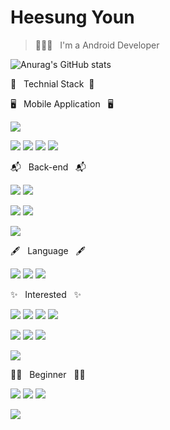 # Heesung Youn

> 🙋🏻‍♂️ &nbsp; I'm a Android Developer

![Anurag's GitHub stats](https://github-readme-stats.vercel.app/api?username=heesung6701&show_icons=true&theme=radical)

📗 &nbsp; Technial Stack &nbsp;📘

🖥 &nbsp; Mobile Application &nbsp; 🖥 

<img src="https://img.shields.io/badge/Android-3DDC84?style=flat-square&logo=Android&logoColor=white"/> 

<img src="https://img.shields.io/static/v1?label=&message=MVVM&color=orange"/> <img src="https://img.shields.io/static/v1?label=&message=Data+binding&color=green"/> <img src="https://img.shields.io/static/v1?label=&message=Custom+view&color=blue"/>  <img src="https://img.shields.io/badge/Junit-25A162?style=flat-square&logo=Junit5&logoColor=white"/> 

📬 &nbsp; Back-end &nbsp; 📬

<img src="https://img.shields.io/badge/NodeJs-339933?style=flat-square&logo=Node&logoColor=white"/> <img src="https://img.shields.io/badge/Spring-6DB33F?style=flat-square&logo=Spring&logoColor=white"/> 

<img src="https://img.shields.io/badge/Jenkins-D24939?style=flat-square&logo=Jenkins&logoColor=white"/> <img src="https://img.shields.io/badge/Swagger-85EA2D?style=flat-square&logo=Swagger&logoColor=white&textColor=white"/>

<img src="https://img.shields.io/badge/Mocha-8D6748?style=flat-square&logo=Mocha&logoColor=white"/>  


🖋 &nbsp; Language &nbsp; 🖋

<img src="https://img.shields.io/badge/Java-007396?style=flat-square&logo=Java&logoColor=white"/> <img src="https://img.shields.io/badge/Kotlin-0095D5?style=flat-square&logo=Kotlin&logoColor=white"/> <img src="https://img.shields.io/badge/JavaScript-F7DF1E?style=flat-square&logo=JavaScript&logoColor=white"/> 
  
✨ &nbsp; Interested &nbsp; ✨

 <img src="https://img.shields.io/static/v1?label=&message=Atomic+design&color=important"/> <img src="https://img.shields.io/static/v1?label=&message=Design+pattern&color=yellowgreen"/> <img src="https://img.shields.io/static/v1?label=&message=Template+view&color=blue"/> <img src="https://img.shields.io/static/v1?label=&message=Clean+Code&color=lightgrey"/>
 
<img src="https://img.shields.io/badge/reactive-B7178C?style=flat-square&logo=ReactiveX&logoColor=white"/> <img src="https://img.shields.io/static/v1?label=&message=Functional+programming&color=blueviolet"/> <img src="https://img.shields.io/static/v1?label=&message=Async&color=9cf"/> 

 <img src="https://img.shields.io/static/v1?label=&message=Automation&color=red"/>  

🧑‍💻 &nbsp; Beginner &nbsp; 🧑‍💻

<img src="https://img.shields.io/badge/shell script-4EAA25?style=flat-square&logo=GNU+Bash&logoColor=white"/> <img src="https://img.shields.io/badge/Python-3776AB?style=flat-square&logo=Python&logoColor=white"/> <img src="https://img.shields.io/badge/Selenium-43B02A?style=flat-square&logo=Selenium&logoColor=white"/> 

<img src="https://img.shields.io/badge/Flutter-02569B?style=flat-square&logo=Flutter&logoColor=white"/> 


<!--
**heesung6701/heesung6701** is a ✨ _special_ ✨ repository because its `README.md` (this file) appears on your GitHub profile.

Here are some ideas to get you started:

- 🔭 I’m currently working on ...
- 🌱 I’m currently learning ...
- 👯 I’m looking to collaborate on ...
- 🤔 I’m looking for help with ...
- 💬 Ask me about ...
- 📫 How to reach me: ...
- 😄 Pronouns: ...
- ⚡ Fun fact: ...
-->
